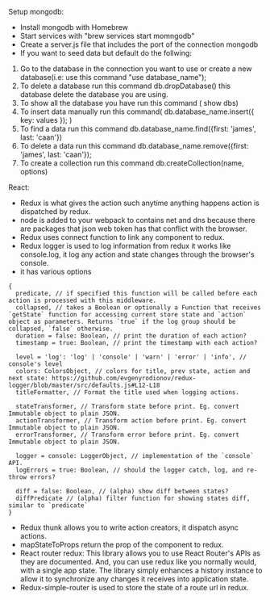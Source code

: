Setup mongodb:
- Install mongodb with Homebrew
- Start services with "brew services start momngodb"
- Create a server.js file that includes the port of the connection mongodb
- If you want to seed data but default do the follwing:
1. Go to the database in the connection you want to use or create a new database(i.e: use this command "use database_name");
2. To delete a database run this command db.dropDatabase() this database delete the database you are using.
3. To show all the database you have run this command ( show dbs)
4. To insert data manually run this command( db.database_name.insert({ key: values }); )
5. To find a data run this command db.database_name.find({first: 'james', last: 'caan'})
6. To delete a data run this command db.database_name.remove({first: 'james', last: 'caan'});
7. To create a collection run this command db.createCollection(name, options)

React:

- Redux is what gives the action such anytime anything happens action is dispatched by redux.
- node is added to your webpack to contains net and dns because there are packages that json web token has that conflict with the browser.
- Redux uses connect function to link any component to redux.
- Redux logger is used to log information from redux it works like console.log, it log any action and state changes through the browser's console.
- it has various options
```
{
  predicate, // if specified this function will be called before each action is processed with this middleware.
  collapsed, // takes a Boolean or optionally a Function that receives `getState` function for accessing current store state and `action` object as parameters. Returns `true` if the log group should be collapsed, `false` otherwise.
  duration = false: Boolean, // print the duration of each action?
  timestamp = true: Boolean, // print the timestamp with each action?

  level = 'log': 'log' | 'console' | 'warn' | 'error' | 'info', // console's level
  colors: ColorsObject, // colors for title, prev state, action and next state: https://github.com/evgenyrodionov/redux-logger/blob/master/src/defaults.js#L12-L18
  titleFormatter, // Format the title used when logging actions.

  stateTransformer, // Transform state before print. Eg. convert Immutable object to plain JSON.
  actionTransformer, // Transform action before print. Eg. convert Immutable object to plain JSON.
  errorTransformer, // Transform error before print. Eg. convert Immutable object to plain JSON.

  logger = console: LoggerObject, // implementation of the `console` API.
  logErrors = true: Boolean, // should the logger catch, log, and re-throw errors?

  diff = false: Boolean, // (alpha) show diff between states?
  diffPredicate // (alpha) filter function for showing states diff, similar to `predicate`
}

```
- Redux thunk allows you to write action creators, it dispatch async actions.
- mapStateToProps return the prop of the component to redux.
- React router redux: This library allows you to use React Router's APIs as they are documented. And, you can use redux like you normally would, with a single app state. The library simply enhances a history instance to allow it to synchronize any changes it receives into application state.
- Redux-simple-router is used to store the state of a route url in redux.
